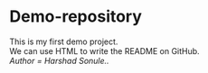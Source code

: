 # Demo-repository
This is my first demo project. 
<br>
We can use HTML to write the README on GitHub.
<br>
<i>Author = Harshad Sonule..

